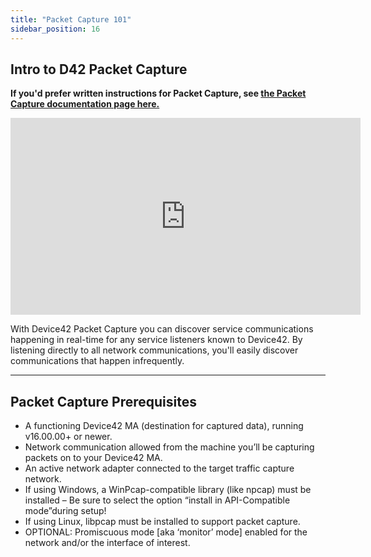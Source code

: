 ```yaml
---
title: "Packet Capture 101"
sidebar_position: 16
---
```


## Intro to D42 Packet Capture

**If you'd prefer written instructions for Packet Capture, see [the Packet Capture documentation page here.](auto-discovery/packet-capture.md)**

<iframe width="560" height="315" src="https://www.youtube.com/watch?v=y1U37Xc9V2k" frameborder="0" allow="autoplay; encrypted-media" allowfullscreen></iframe>

With Device42 Packet Capture you can discover service communications happening in real-time for any service listeners known to Device42. By listening directly to all network communications, you'll easily discover communications that happen infrequently.

<script src="https://fast.wistia.com/embed/medias/pz35w51w8t.jsonp" async></script>

<script src="https://fast.wistia.com/assets/external/E-v1.js" async></script>

<script src="https://fast.wistia.com/embed/medias/pz35w51w8t/swatch" async></script>
* * *

## Packet Capture Prerequisites

- A functioning Device42 MA (destination for captured data), running v16.00.00+ or newer.
- Network communication allowed from the machine you’ll be capturing packets on to your Device42 MA.
- An active network adapter connected to the target traffic capture network.
- If using Windows, a WinPcap-compatible library (like npcap) must be installed – Be sure to select the option “install in API-Compatible mode”during setup!
- If using Linux, libpcap must be installed to support packet capture.
- OPTIONAL: Promiscuous mode \[aka ‘monitor’ mode\] enabled for the network and/or the interface of interest.


